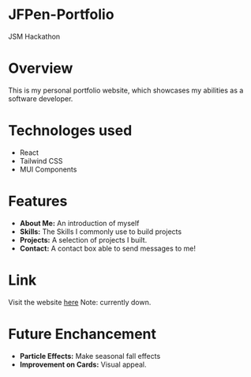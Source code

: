 # JFPen-Portfolio
JSM Hackathon

# Overview

This is my personal portfolio website, which showcases my abilities as a software developer. 

# Technologes used

- React
- Tailwind CSS
- MUI Components 

# Features

- **About Me:** An introduction of myself
- **Skills:** The Skills I commonly use to build projects
- **Projects:** A selection of projects I built.
- **Contact:** A contact box able to send messages to me!

# Link

Visit the website [here](https://jamesfloyd-pen.github.io/JFPen-Portfolio/) Note: currently down.

# Future Enchancement
- **Particle Effects:** Make seasonal fall effects
- **Improvement on Cards:** Visual appeal.  
